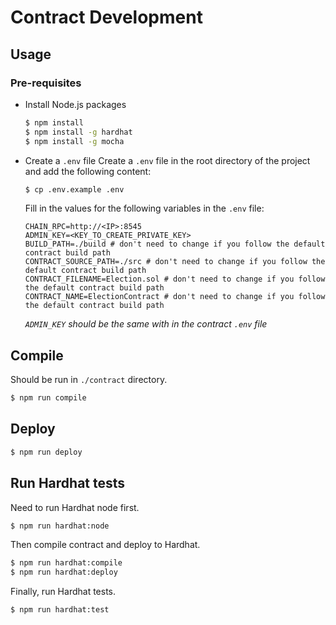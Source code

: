 # Contract Development

## Usage

### Pre-requisites

- Install Node.js packages
	```bash	
	$ npm install
	$ npm install -g hardhat
	$ npm install -g mocha
	```

- Create a `.env` file
	Create a `.env` file in the root directory of the project and add the following content:
	```bash
	$ cp .env.example .env
	```

	Fill in the values for the following variables in the `.env` file:
	```env
	CHAIN_RPC=http://<IP>:8545
	ADMIN_KEY=<KEY_TO_CREATE_PRIVATE_KEY>
	BUILD_PATH=./build # don't need to change if you follow the default contract build path
	CONTRACT_SOURCE_PATH=./src # don't need to change if you follow the default contract build path
	CONTRACT_FILENAME=Election.sol # don't need to change if you follow the default contract build path
	CONTRACT_NAME=ElectionContract # don't need to change if you follow the default contract build path
	```
	*`ADMIN_KEY` should be the same with in the contract `.env` file*

## Compile

Should be run in `./contract` directory.

```bash
$ npm run compile
```

## Deploy

```bash
$ npm run deploy
```

## Run Hardhat tests

Need to run Hardhat node first.

```bash
$ npm run hardhat:node
```

Then compile contract and deploy to Hardhat.
```bash
$ npm run hardhat:compile
$ npm run hardhat:deploy
```

Finally, run Hardhat tests.
```bash
$ npm run hardhat:test
```